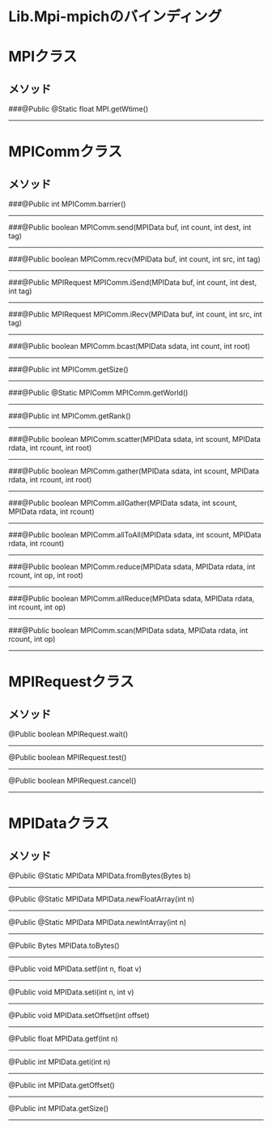 Lib.Mpi-mpichのバインディング
====================
# MPIクラス
## メソッド

###@Public @Static float MPI.getWtime()

---

# MPICommクラス
## メソッド

###@Public int MPIComm.barrier()

---

###@Public boolean MPIComm.send(MPIData buf, int count, int dest, int tag)

---

###@Public boolean MPIComm.recv(MPIData buf, int count, int src, int tag)

---

###@Public MPIRequest MPIComm.iSend(MPIData buf, int count, int dest, int tag)

---

###@Public MPIRequest MPIComm.iRecv(MPIData buf, int count, int src, int tag)

---

###@Public boolean MPIComm.bcast(MPIData sdata, int count, int root)

---

###@Public int MPIComm.getSize()

---

###@Public @Static MPIComm MPIComm.getWorld()

---

###@Public int MPIComm.getRank()

---

###@Public boolean MPIComm.scatter(MPIData sdata, int scount, MPIData rdata, int rcount, int root)

---

###@Public boolean MPIComm.gather(MPIData sdata, int scount, MPIData rdata, int rcount, int root)

---

###@Public boolean MPIComm.allGather(MPIData sdata, int scount, MPIData rdata, int rcount)

---

###@Public boolean MPIComm.allToAll(MPIData sdata, int scount, MPIData rdata, int rcount)

---

###@Public boolean MPIComm.reduce(MPIData sdata, MPIData rdata, int rcount, int op, int root)

---

###@Public boolean MPIComm.allReduce(MPIData sdata, MPIData rdata, int rcount, int op)

---

###@Public boolean MPIComm.scan(MPIData sdata, MPIData rdata, int rcount, int op)

---

# MPIRequestクラス
## メソッド

@Public boolean MPIRequest.wait()

---

@Public boolean MPIRequest.test()

---

@Public boolean MPIRequest.cancel()

---

# MPIDataクラス
## メソッド

@Public @Static MPIData MPIData.fromBytes(Bytes b)

---

@Public @Static MPIData MPIData.newFloatArray(int n)

---

@Public @Static MPIData MPIData.newIntArray(int n)

---

@Public Bytes MPIData.toBytes()

---

@Public void MPIData.setf(int n, float v)

---

@Public void MPIData.seti(int n, int v)

---

@Public void MPIData.setOffset(int offset)

---

@Public float MPIData.getf(int n)

---

@Public int MPIData.geti(int n)

---

@Public int MPIData.getOffset()

---

@Public int MPIData.getSize()

---

